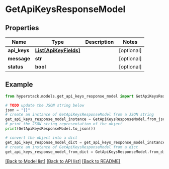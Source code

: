 # GetApiKeysResponseModel


## Properties

Name | Type | Description | Notes
------------ | ------------- | ------------- | -------------
**api_keys** | [**List[ApiKeyFields]**](ApiKeyFields.md) |  | [optional] 
**message** | **str** |  | [optional] 
**status** | **bool** |  | [optional] 

## Example

```python
from hyperstack.models.get_api_keys_response_model import GetApiKeysResponseModel

# TODO update the JSON string below
json = "{}"
# create an instance of GetApiKeysResponseModel from a JSON string
get_api_keys_response_model_instance = GetApiKeysResponseModel.from_json(json)
# print the JSON string representation of the object
print(GetApiKeysResponseModel.to_json())

# convert the object into a dict
get_api_keys_response_model_dict = get_api_keys_response_model_instance.to_dict()
# create an instance of GetApiKeysResponseModel from a dict
get_api_keys_response_model_from_dict = GetApiKeysResponseModel.from_dict(get_api_keys_response_model_dict)
```
[[Back to Model list]](../README.md#documentation-for-models) [[Back to API list]](../README.md#documentation-for-api-endpoints) [[Back to README]](../README.md)


